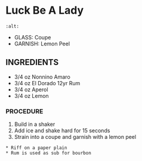 # Luck Be A Lady

```{image} ../../images/
:alt: 
```

* GLASS: Coupe
* GARNISH: Lemon Peel

## INGREDIENTS
* 3/4 oz    Nonnino Amaro
* 3/4 oz    El Dorado 12yr Rum
* 3/4 oz    Aperol
* 3/4 oz    Lemon

### PROCEDURE
1. Build in a shaker
2. Add ice and shake hard for 15 seconds
3. Strain into a coupe and garnish with a lemon peel

```{note}
* Riff on a paper plain
* Rum is used as sub for bourbon
```

